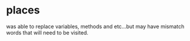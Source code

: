# places

was able to replace variables, methods and etc...but may have mismatch words that will need to be visited. 

